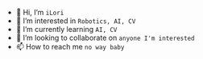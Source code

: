 - 👋 Hi, I’m `iLori`
- 👀 I’m interested in `Robotics, AI, CV`
- 🌱 I’m currently learning `AI, CV`
- 💞️ I’m looking to collaborate on `anyone I'm interested`
- 📫 How to reach me `no way baby`

<!---
iLori-Jiang/iLori-Jiang is a ✨ special ✨ repository because its `README.md` (this file) appears on your GitHub profile.
You can click the Preview link to take a look at your changes.
--->

